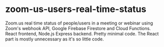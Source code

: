 # zoom-us-users-real-time-status
Zoom.us real time status of people/users in a meeting or webinar using Zoom's webhook API, Google Firebase Firestore and Cloud Functions. React frontend, Node.js Express backend. Pretty minimal code. The React part is mostly unnecessary as it's so little code.